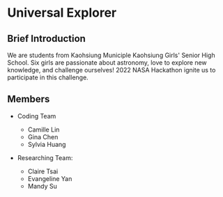 # Universal Explorer

## Brief Introduction
We are students from Kaohsiung Municiple Kaohsiung Girls' Senior High School. Six girls are passionate about astronomy, love to explore new knowledge, and challenge ourselves! 2022 NASA Hackathon ignite us to participate in this challenge. 

## Members
- Coding Team
    - Camille Lin
    - Gina Chen
    - Sylvia Huang

- Researching Team:
    - Claire Tsai
    - Evangeline Yan
    - Mandy Su